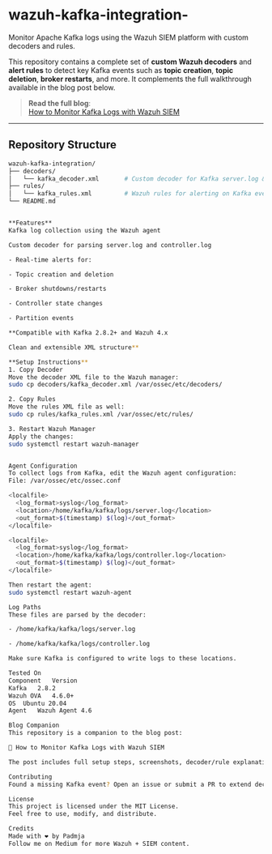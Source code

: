 # wazuh-kafka-integration-

Monitor Apache Kafka logs using the Wazuh SIEM platform with custom decoders and rules.

This repository contains a complete set of **custom Wazuh decoders** and **alert rules** to detect key Kafka events such as **topic creation**, **topic deletion**, **broker restarts**, and more. It complements the full walkthrough available in the blog post below.

>  **Read the full blog**:  
> [How to Monitor Kafka Logs with Wazuh SIEM](https://medium.com/@your-username/kafka-wazuh-guide-url)

---

## **Repository Structure**

```bash
wazuh-kafka-integration/
├── decoders/
│   └── kafka_decoder.xml       # Custom decoder for Kafka server.log & controller.log
├── rules/
│   └── kafka_rules.xml         # Wazuh rules for alerting on Kafka events
└── README.md


**Features**
Kafka log collection using the Wazuh agent

Custom decoder for parsing server.log and controller.log

- Real-time alerts for:

- Topic creation and deletion

- Broker shutdowns/restarts

- Controller state changes

- Partition events

**Compatible with Kafka 2.8.2+ and Wazuh 4.x

Clean and extensible XML structure**

**Setup Instructions**
1. Copy Decoder
Move the decoder XML file to the Wazuh manager:
sudo cp decoders/kafka_decoder.xml /var/ossec/etc/decoders/

2. Copy Rules
Move the rules XML file as well:
sudo cp rules/kafka_rules.xml /var/ossec/etc/rules/

3. Restart Wazuh Manager
Apply the changes:
sudo systemctl restart wazuh-manager


Agent Configuration
To collect logs from Kafka, edit the Wazuh agent configuration:
File: /var/ossec/etc/ossec.conf

<localfile>
  <log_format>syslog</log_format>
  <location>/home/kafka/kafka/logs/server.log</location>
  <out_format>$(timestamp) $(log)</out_format>
</localfile>

<localfile>
  <log_format>syslog</log_format>
  <location>/home/kafka/kafka/logs/controller.log</location>
  <out_format>$(timestamp) $(log)</out_format>
</localfile>

Then restart the agent:
sudo systemctl restart wazuh-agent

Log Paths
These files are parsed by the decoder:

- /home/kafka/kafka/logs/server.log

- /home/kafka/kafka/logs/controller.log

Make sure Kafka is configured to write logs to these locations.

Tested On
Component	Version
Kafka	2.8.2
Wazuh OVA	4.6.0+
OS	Ubuntu 20.04
Agent	Wazuh Agent 4.6

Blog Companion
This repository is a companion to the blog post:

📖 How to Monitor Kafka Logs with Wazuh SIEM

The post includes full setup steps, screenshots, decoder/rule explanations, and testing tips.

Contributing
Found a missing Kafka event? Open an issue or submit a PR to extend decoder coverage.

License
This project is licensed under the MIT License.
Feel free to use, modify, and distribute.

Credits
Made with ❤️ by Padmja
Follow me on Medium for more Wazuh + SIEM content.


